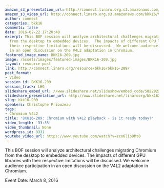 ```yaml
---
amazon_s3_presentation_url: http://connect.linaro.org.s3.amazonaws.com/bkk16/Presentations/Tuesday/BKK16-209.pdf
amazon_s3_video_url: http://connect.linaro.org.s3.amazonaws.com/bkk16/Videos/Tuesday/BKK16-209%20Chromium%20with%20V4L2%20playback%20-%20is%20it%20ready%20today.mp4
author: connect
categories: bkk16
comments: false
date: 2016-02-22 17:20:40
excerpt: This BOF session will analyze architectural challenges migrating Chromium
  from the desktop to embedded devices.  The impacts of different GPU libraries with
  their respective limitations will be discussed.  We welcome audience participation
  in an open discussion on the V4L2 adaptation in Chromium.
featured_image_name: BKK16-209.jpg
image: /assets/images/featured-images/BKK16-209.jpg
layout: resource-post
link: http://connect.linaro.org/resource/bkk16/bkk16-209/
post_format:
- Video
session_id: BKK16-209
session_track: LHG
slideshare_embed_url: //www.slideshare.net/slideshow/embed_code/58228223
slideshare_presentation_url: http://www.slideshare.net/linaroorg/bkk16209-chromium-with-v4l2-playback-is-it-ready-today
slug: bkk16-209
speakers: Christophe Priouzeau
tags:
- Chromium V4L2
title: 'BKK16-209: Chromium with V4L2 playback - is it ready today?'
video_length: '33:33'
video_thumbnail: None
wordpress_id: 3331
youtube_video_url: https://www.youtube.com/watch?v=zco6lib9Mt0
---
```


This BOF session will analyze architectural challenges migrating Chromium from the desktop to embedded devices.  The impacts of different GPU libraries with their respective limitations will be discussed.  We welcome audience participation in an open discussion on the V4L2 adaptation in Chromium.

Event Date: March 8, 2016
